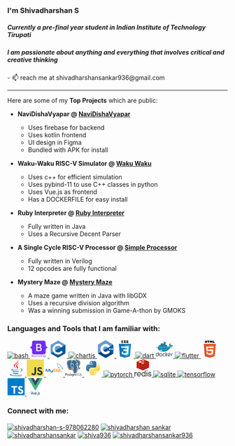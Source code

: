 <h3>I'm Shivadharshan S</h3>
<h5>Currently a pre-final year student in Indian Institute of Technology Tirupati </h3>
<h5>I am passionate about anything and everything that involves critical and creative thinking </h5>
- 📫 reach me at shivadharshansankar936@gmail.com

___

Here are some of my **Top Projects** which are public:
- **NaviDishaVyapar @ <a href="https://github.com/Shiva9361/NaviDishaVyapar"> NaviDishaVyapar</a>**
  - Uses firebase for backend
  - Uses kotlin frontend
  - UI design in Figma
  - Bundled with APK for install
     
- **Waku-Waku RISC-V Simulator @ <a href="https://github.com/Shiva9361/Waku-Waku"> Waku Waku</a>**
  - Uses c++ for efficient simulation
  - Uses pybind-11 to use C++ classes in python
  - Uses Vue.js as frontend
  - Has a DOCKERFILE for easy install

- **Ruby Interpreter @ <a href="https://github.com/Shiva9361/Ruby_Interpreter">Ruby Interpreter</a>**
  - Fully written in Java
  - Uses a Recursive Decent Parser

- **A Single Cycle RISC-V Processor @ <a href="https://github.com/Shiva9361/Simple_Processor"> Simple Processor </a>**
  - Fully written in Verilog
  - 12 opcodes are fully functional

- **Mystery Maze @ <a href="https://github.com/Shiva9361/Mystery-Maze">Mystery Maze</a>**
  - A maze game written in Java with libGDX
  - Uses a recursive division algorithm
  - Was a winning submission in Game-A-thon by GMOKS


<h3 align="left">Languages and Tools that I am familiar with:</h3>
<p align="left"> <a href="https://www.gnu.org/software/bash/" target="_blank" rel="noreferrer"> <img src="https://www.vectorlogo.zone/logos/gnu_bash/gnu_bash-icon.svg" alt="bash" width="40" height="40"/> </a> <a href="https://getbootstrap.com" target="_blank" rel="noreferrer"> <img src="https://raw.githubusercontent.com/devicons/devicon/master/icons/bootstrap/bootstrap-plain-wordmark.svg" alt="bootstrap" width="40" height="40"/> </a> <a href="https://www.cprogramming.com/" target="_blank" rel="noreferrer"> <img src="https://raw.githubusercontent.com/devicons/devicon/master/icons/c/c-original.svg" alt="c" width="40" height="40"/> </a> <a href="https://www.chartjs.org" target="_blank" rel="noreferrer"> <img src="https://www.chartjs.org/media/logo-title.svg" alt="chartjs" width="40" height="40"/> </a> <a href="https://www.w3schools.com/cpp/" target="_blank" rel="noreferrer"> <img src="https://raw.githubusercontent.com/devicons/devicon/master/icons/cplusplus/cplusplus-original.svg" alt="cplusplus" width="40" height="40"/> </a> <a href="https://www.w3schools.com/css/" target="_blank" rel="noreferrer"> <img src="https://raw.githubusercontent.com/devicons/devicon/master/icons/css3/css3-original-wordmark.svg" alt="css3" width="40" height="40"/> </a> <a href="https://dart.dev" target="_blank" rel="noreferrer"> <img src="https://www.vectorlogo.zone/logos/dartlang/dartlang-icon.svg" alt="dart" width="40" height="40"/> </a> <a href="https://www.docker.com/" target="_blank" rel="noreferrer"> <img src="https://raw.githubusercontent.com/devicons/devicon/master/icons/docker/docker-original-wordmark.svg" alt="docker" width="40" height="40"/> </a> <a href="https://flutter.dev" target="_blank" rel="noreferrer"> <img src="https://www.vectorlogo.zone/logos/flutterio/flutterio-icon.svg" alt="flutter" width="40" height="40"/> </a> <a href="https://www.w3.org/html/" target="_blank" rel="noreferrer"> <img src="https://raw.githubusercontent.com/devicons/devicon/master/icons/html5/html5-original-wordmark.svg" alt="html5" width="40" height="40"/> </a> <a href="https://www.java.com" target="_blank" rel="noreferrer"> <img src="https://raw.githubusercontent.com/devicons/devicon/master/icons/java/java-original.svg" alt="java" width="40" height="40"/> </a> <a href="https://developer.mozilla.org/en-US/docs/Web/JavaScript" target="_blank" rel="noreferrer"> <img src="https://raw.githubusercontent.com/devicons/devicon/master/icons/javascript/javascript-original.svg" alt="javascript" width="40" height="40"/> </a> <a href="https://www.mysql.com/" target="_blank" rel="noreferrer"> <img src="https://raw.githubusercontent.com/devicons/devicon/master/icons/mysql/mysql-original-wordmark.svg" alt="mysql" width="40" height="40"/> </a> <a href="https://www.postgresql.org" target="_blank" rel="noreferrer"> <img src="https://raw.githubusercontent.com/devicons/devicon/master/icons/postgresql/postgresql-original-wordmark.svg" alt="postgresql" width="40" height="40"/> </a> <a href="https://www.python.org" target="_blank" rel="noreferrer"> <img src="https://raw.githubusercontent.com/devicons/devicon/master/icons/python/python-original.svg" alt="python" width="40" height="40"/> </a> <a href="https://pytorch.org/" target="_blank" rel="noreferrer"> <img src="https://www.vectorlogo.zone/logos/pytorch/pytorch-icon.svg" alt="pytorch" width="40" height="40"/> </a> <a href="https://redis.io" target="_blank" rel="noreferrer"> <img src="https://raw.githubusercontent.com/devicons/devicon/master/icons/redis/redis-original-wordmark.svg" alt="redis" width="40" height="40"/> </a> <a href="https://www.sqlite.org/" target="_blank" rel="noreferrer"> <img src="https://www.vectorlogo.zone/logos/sqlite/sqlite-icon.svg" alt="sqlite" width="40" height="40"/> </a> <a href="https://www.tensorflow.org" target="_blank" rel="noreferrer"> <img src="https://www.vectorlogo.zone/logos/tensorflow/tensorflow-icon.svg" alt="tensorflow" width="40" height="40"/> </a> <a href="https://www.typescriptlang.org/" target="_blank" rel="noreferrer"> <img src="https://raw.githubusercontent.com/devicons/devicon/master/icons/typescript/typescript-original.svg" alt="typescript" width="40" height="40"/> </a> <a href="https://vuejs.org/" target="_blank" rel="noreferrer"> <img src="https://raw.githubusercontent.com/devicons/devicon/master/icons/vuejs/vuejs-original-wordmark.svg" alt="vuejs" width="40" height="40"/> </a> </p>

<h3 align="left">Connect with me:</h3>
<a href="https://linkedin.com/in/shivadharshan-s-978062280" target="blank"><img align="center" src="https://raw.githubusercontent.com/rahuldkjain/github-profile-readme-generator/master/src/images/icons/Social/linked-in-alt.svg" alt="shivadharshan-s-978062280" height="30" width="40" /></a> 
<a href="https://stackoverflow.com/users/14813146" target="blank"><img align="center" src="https://raw.githubusercontent.com/rahuldkjain/github-profile-readme-generator/master/src/images/icons/Social/stack-overflow.svg" alt="shivadharshan sankar" height="30" width="40" /></a> 
<a href="https://kaggle.com/shivadharshansankar" target="blank"><img align="center" src="https://raw.githubusercontent.com/rahuldkjain/github-profile-readme-generator/master/src/images/icons/Social/kaggle.svg" alt="shivadharshansankar" height="30" width="40" /></a>
<a href="https://www.codechef.com/users/shiva936" target="blank"><img align="center" src="https://cdn.jsdelivr.net/npm/simple-icons@3.1.0/icons/codechef.svg" alt="shiva936" height="30" width="40" /></a>
<a href="https://www.leetcode.com/shivadharshansankar936" target="blank"><img align="center" src="https://raw.githubusercontent.com/rahuldkjain/github-profile-readme-generator/master/src/images/icons/Social/leet-code.svg" alt="shivadharshansankar936" height="30" width="40" /></a>
